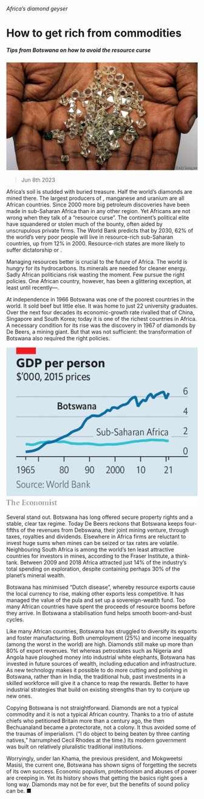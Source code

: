 ###### Africa’s diamond geyser

# How to get rich from commodities 

##### Tips from Botswana on how to avoid the resource curse 

![image](images/20230610_LDP502.jpg) 

> Jun 8th 2023 

Africa’s soil is studded with buried treasure. Half the world’s diamonds are mined there. The largest producers of , manganese and uranium are all African countries. Since 2000 more big petroleum discoveries have been made in sub-Saharan Africa than in any other region. Yet Africans are not wrong when they talk of a “resource curse”. The continent’s political elite have squandered or stolen much of the bounty, often aided by unscrupulous private firms. The World Bank predicts that by 2030, 62% of the world’s very poor people will live in resource-rich sub-Saharan countries, up from 12% in 2000. Resource-rich states are more likely to suffer dictatorship or .

Managing resources better is crucial to the future of Africa. The world is hungry for its hydrocarbons. Its minerals are needed for cleaner energy. Sadly African politicians risk wasting the moment. Few pursue the right policies. One African country, however, has been a glittering exception, at least until recently—.

At independence in 1966 Botswana was one of the poorest countries in the world. It sold beef but little else. It was home to just 22 university graduates. Over the next four decades its economic-growth rate rivalled that of China, Singapore and South Korea; today it is one of the richest countries in Africa. A necessary condition for its rise was the discovery in 1967 of diamonds by De Beers, a mining giant. But that was not sufficient: the transformation of Botswana also required the right policies.

![image](images/20230610_LDC485.png) 


Several stand out. Botswana has long offered secure property rights and a stable, clear tax regime. Today De Beers reckons that Botswana keeps four-fifths of the revenues from Debswana, their joint mining venture, through taxes, royalties and dividends. Elsewhere in Africa firms are reluctant to invest huge sums when mines can be seized or tax rates are volatile. Neighbouring South Africa is among the world’s ten least attractive countries for investors in mines, according to the Fraser Institute, a think-tank. Between 2009 and 2018 Africa attracted just 14% of the industry’s total spending on exploration, despite containing perhaps 30% of the planet’s mineral wealth. 

Botswana has minimised “Dutch disease”, whereby resource exports cause the local currency to rise, making other exports less competitive. It has managed the value of the pula and set up a sovereign-wealth fund. Too many African countries have spent the proceeds of resource booms before they arrive. In Botswana a stabilisation fund helps smooth boom-and-bust cycles.

Like many African countries, Botswana has struggled to diversify its exports and foster manufacturing. Both unemployment (25%) and income inequality (among the worst in the world) are high. Diamonds still make up more than 80% of export revenues. Yet whereas petrostates such as Nigeria and Angola have ploughed money into industrial white elephants, Botswana has invested in future sources of wealth, including education and infrastructure. As new technology makes it possible to do more cutting and polishing in Botswana, rather than in India, the traditional hub, past investments in a skilled workforce will give it a chance to reap the rewards. Better to have industrial strategies that build on existing strengths than try to conjure up new ones.

Copying Botswana is not straightforward. Diamonds are not a typical commodity and it is not a typical African country. Thanks to a trio of astute chiefs who petitioned Britain more than a century ago, the then Bechuanaland became a protectorate, not a colony. It thus avoided some of the traumas of imperialism. (“I do object to being beaten by three canting natives,” harrumphed Cecil Rhodes at the time.) Its modern government was built on relatively pluralistic traditional institutions.

Worryingly, under Ian Khama, the previous president, and Mokgweetsi Masisi, the current one, Botswana has shown signs of forgetting the secrets of its own success. Economic populism, protectionism and abuses of power are creeping in. Yet its history shows that getting the basics right goes a long way. Diamonds may not be for ever, but the benefits of sound policy can be. ■

